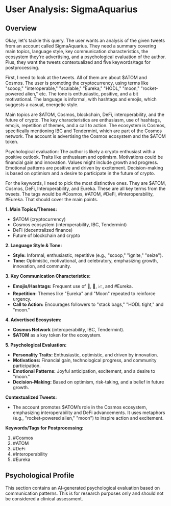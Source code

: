 # User Analysis: SigmaAquarius

## Overview

<think>
Okay, let's tackle this query. The user wants an analysis of the given tweets from an account called SigmaAquarius. They need a summary covering main topics, language style, key communication characteristics, the ecosystem they're advertising, and a psychological evaluation of the author. Plus, they want the tweets contextualized and five keywords/tags for postprocessing.

First, I need to look at the tweets. All of them are about $ATOM and Cosmos. The user is promoting the cryptocurrency, using terms like "scoop," "interoperable," "scalable," "Eureka," "HODL," "moon," "rocket-powered alien," etc. The tone is enthusiastic, positive, and a bit motivational. The language is informal, with hashtags and emojis, which suggests a casual, energetic style.

Main topics are $ATOM, Cosmos, blockchain, DeFi, interoperability, and the future of crypto. The key characteristics are enthusiasm, use of hashtags, emojis, repetition of themes, and a call to action. The ecosystem is Cosmos, specifically mentioning IBC and Tendermint, which are part of the Cosmos network. The account is advertising the Cosmos ecosystem and the $ATOM token.

Psychological evaluation: The author is likely a crypto enthusiast with a positive outlook. Traits like enthusiasm and optimism. Motivations could be financial gain and innovation. Values might include growth and progress. Emotional patterns are positive and driven by excitement. Decision-making is based on optimism and a desire to participate in the future of crypto.

For the keywords, I need to pick the most distinctive ones. They are $ATOM, Cosmos, DeFi, Interoperability, and Eureka. These are all key terms from the tweets. The tags would be #Cosmos, #ATOM, #DeFi, #Interoperability, #Eureka. That should cover the main points.
</think>

**1. Main Topics/Themes:**  
- $ATOM (cryptocurrency)  
- Cosmos ecosystem (interoperability, IBC, Tendermint)  
- DeFi (decentralized finance)  
- Future of blockchain and crypto  

**2. Language Style & Tone:**  
- **Style:** Informal, enthusiastic, repetitive (e.g., "scoop," "ignite," "seize").  
- **Tone:** Optimistic, motivational, and celebratory, emphasizing growth, innovation, and community.  

**3. Key Communication Characteristics:**  
- **Emojis/Hashtags:** Frequent use of 🚀, 🌌, 📈, and #Eureka.  
- **Repetition:** Themes like "Eureka" and "Moon" repeated to reinforce urgency.  
- **Call to Action:** Encourages followers to "stack bags," "HODL tight," and "moon."  

**4. Advertised Ecosystem:**  
- **Cosmos Network** (interoperability, IBC, Tendermint).  
- **$ATOM** as a key token for the ecosystem.  

**5. Psychological Evaluation:**  
- **Personality Traits:** Enthusiastic, optimistic, and driven by innovation.  
- **Motivations:** Financial gain, technological progress, and community participation.  
- **Emotional Patterns:** Joyful anticipation, excitement, and a desire to "moon."  
- **Decision-Making:** Based on optimism, risk-taking, and a belief in future growth.  

**Contextualized Tweets:**  
- The account promotes $ATOM’s role in the Cosmos ecosystem, emphasizing interoperability and DeFi advancements. It uses metaphors (e.g., "rocket-powered alien," "moon") to inspire action and excitement.  

**Keywords/Tags for Postprocessing:**  
1. #Cosmos  
2. #ATOM  
3. #DeFi  
4. #Interoperability  
5. #Eureka

## Psychological Profile

This section contains an AI-generated psychological evaluation based on communication patterns. This is for research purposes only and should not be considered a clinical assessment.